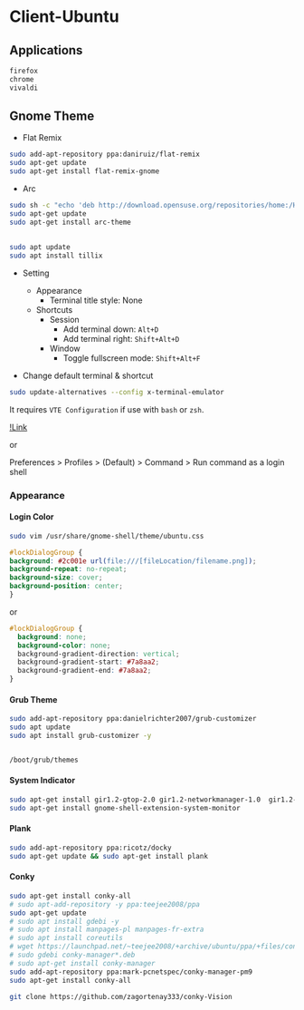 # Client-Ubuntu

## Applications

```txt
firefox
chrome
vivaldi
```

## Gnome Theme

* Flat Remix
```sh
sudo add-apt-repository ppa:daniruiz/flat-remix
sudo apt-get update
sudo apt-get install flat-remix-gnome
```


* Arc
```sh
sudo sh -c "echo 'deb http://download.opensuse.org/repositories/home:/Horst3180/xUbuntu_18.04/ /' > /etc/apt/sources.list.d/home:Horst3180.list"
sudo apt-get update
sudo apt-get install arc-theme
```

## 

```sh
sudo apt update
sudo apt install tillix
```

* Setting
  - Appearance
    - Terminal title style: None
  - Shortcuts
    - Session
      - Add terminal down: `Alt+D`
      - Add terminal right: `Shift+Alt+D`
    - Window
      - Toggle fullscreen mode: `Shift+Alt+F`

* Change default terminal & shortcut
```sh
sudo update-alternatives --config x-terminal-emulator
```

It requires ``VTE Configuration`` if use with `bash` or `zsh`.

[!Link](https://gnunn1.github.io/tilix-web/manual/vteconfig/)

or 

Preferences > Profiles > (Default) > Command > Run command as a login shell


### Appearance

#### Login Color

```sh
sudo vim /usr/share/gnome-shell/theme/ubuntu.css
```

```css
#lockDialogGroup {
background: #2c001e url(file:///[fileLocation/filename.png]);
background-repeat: no-repeat;
background-size: cover;
background-position: center;
}
```

or

```css
#lockDialogGroup {
  background: none;
  background-color: none;
  background-gradient-direction: vertical;
  background-gradient-start: #7a8aa2;
  background-gradient-end: #7a8aa2;
}
```

#### Grub Theme

```sh
sudo add-apt-repository ppa:danielrichter2007/grub-customizer
sudo apt update
sudo apt install grub-customizer -y
```

```sh

/boot/grub/themes
```

#### System Indicator

```sh
sudo apt-get install gir1.2-gtop-2.0 gir1.2-networkmanager-1.0  gir1.2-clutter-1.0
sudo apt-get install gnome-shell-extension-system-monitor

```

#### Plank

```sh
sudo add-apt-repository ppa:ricotz/docky
sudo apt-get update && sudo apt-get install plank
```


#### Conky

```sh
sudo apt-get install conky-all
# sudo apt-add-repository -y ppa:teejee2008/ppa
sudo apt-get update
# sudo apt install gdebi -y
# sudo apt install manpages-pl manpages-fr-extra
# sudo apt install coreutils
# wget https://launchpad.net/~teejee2008/+archive/ubuntu/ppa/+files/conky-manager_2.4~136~ubuntu16.04.1_amd64.deb
# sudo gdebi conky-manager*.deb
# sudo apt-get install conky-manager
sudo add-apt-repository ppa:mark-pcnetspec/conky-manager-pm9
sudo apt-get install conky-all
```

```sh
git clone https://github.com/zagortenay333/conky-Vision
```

